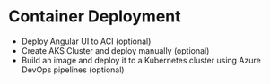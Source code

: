 # Container Deployment

- Deploy Angular UI to ACI (optional)
- Create AKS Cluster and deploy manually (optional)
- Build an image and deploy it to a Kubernetes cluster using Azure DevOps pipelines (optional)